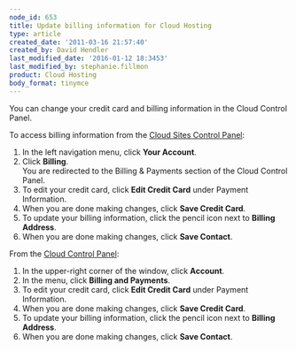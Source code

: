 ```yaml
---
node_id: 653
title: Update billing information for Cloud Hosting
type: article
created_date: '2011-03-16 21:57:40'
created_by: David Hendler
last_modified_date: '2016-01-12 18:3453'
last_modified_by: stephanie.fillmon
product: Cloud Hosting
body_format: tinymce
---
```


You can change your credit card and billing information in the Cloud
Control Panel.

To access billing information from the [Cloud Sites Control
Panel](https://manage.rackspacecloud.com):

1.  In the left navigation menu, click **Your Account**.
2.  Click **Billing**.\
     You are redirected to the Billing & Payments section of the Cloud
    Control Panel.
3.  To edit your credit card, click **Edit Credit Card** under Payment
    Information.
4.  When you are done making changes, click **Save Credit Card**.
5.  To update your billing information, click the pencil icon next to
    **Billing Address**.
6.  When you are done making changes, click **Save Contact**.

From the [Cloud Control Panel](https://mycloud.rackspace.com):

1.  In the upper-right corner of the window, click **Account**.
2.  In the menu, click **Billing and Payments**.
3.  To edit your credit card, click **Edit Credit Card** under Payment
    Information.
4.  When you are done making changes, click **Save Credit Card**.
5.  To update your billing information, click the pencil icon next to
    **Billing Address**.
6.  When you are done making changes, click **Save Contact**.


